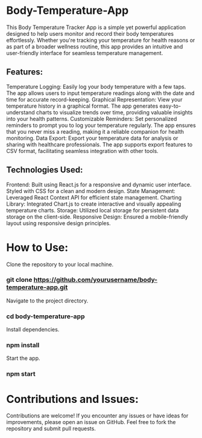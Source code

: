 # Body-Temperature-App
This Body Temperature Tracker App is a simple yet powerful application designed to help users monitor and record their body temperatures effortlessly. 
 Whether you're tracking your temperature for health reasons or as part of a broader wellness routine, this app provides an intuitive and user-friendly interface for seamless temperature management.

## Features:

Temperature Logging: Easily log your body temperature with a few taps. The app allows users to input temperature readings along with the date and time for accurate record-keeping.
Graphical Representation: View your temperature history in a graphical format. The app generates easy-to-understand charts to visualize trends over time, providing valuable insights into your health patterns.
Customizable Reminders: Set personalized reminders to prompt you to log your temperature regularly. The app ensures that you never miss a reading, making it a reliable companion for health monitoring.
Data Export: Export your temperature data for analysis or sharing with healthcare professionals. The app supports export features to CSV format, facilitating seamless integration with other tools.

## Technologies Used:

Frontend: Built using React.js for a responsive and dynamic user interface.
Styled with CSS for a clean and modern design.
State Management: Leveraged React Context API for efficient state management.
Charting Library: Integrated Chart.js to create interactive and visually appealing temperature charts.
Storage: Utilized local storage for persistent data storage on the client-side.
Responsive Design: Ensured a mobile-friendly layout using responsive design principles.

# How to Use:
Clone the repository to your local machine.
### git clone https://github.com/yourusername/body-temperature-app.git

Navigate to the project directory.
### cd body-temperature-app

Install dependencies.
### npm install

Start the app.
### npm start

# Contributions and Issues:
Contributions are welcome! If you encounter any issues or have ideas for improvements, please open an issue on GitHub. Feel free to fork the repository and submit pull requests.
